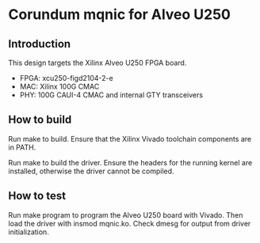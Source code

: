 # Corundum mqnic for Alveo U250

## Introduction

This design targets the Xilinx Alveo U250 FPGA board.

* FPGA: xcu250-figd2104-2-e
* MAC: Xilinx 100G CMAC
* PHY: 100G CAUI-4 CMAC and internal GTY transceivers

## How to build

Run make to build.  Ensure that the Xilinx Vivado toolchain components are
in PATH.

Run make to build the driver.  Ensure the headers for the running kernel are
installed, otherwise the driver cannot be compiled.

## How to test

Run make program to program the Alveo U250 board with Vivado.  Then load the
driver with insmod mqnic.ko.  Check dmesg for output from driver
initialization.


